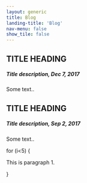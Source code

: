 ```yaml
---
layout: generic
title: Blog
landing-title: 'Blog'
nav-menu: false
show_tile: false
---
```

<!-- Main -->
<div id="main" class="alt">

<div class="row">
  <div class="leftcolumn">
    <div class="card">
      <h2>TITLE HEADING</h2>
      <h5>Title description, Dec 7, 2017</h5>
      <p>Some text..</p>
    </div>
    <div class="card">
      <h2>TITLE HEADING</h2>
      <h5>Title description, Sep 2, 2017</h5>
      <p>Some text..</p>
    </div>
  </div>

  for (i<5) {
  <p>This is paragraph 1.</p>
  }
  
